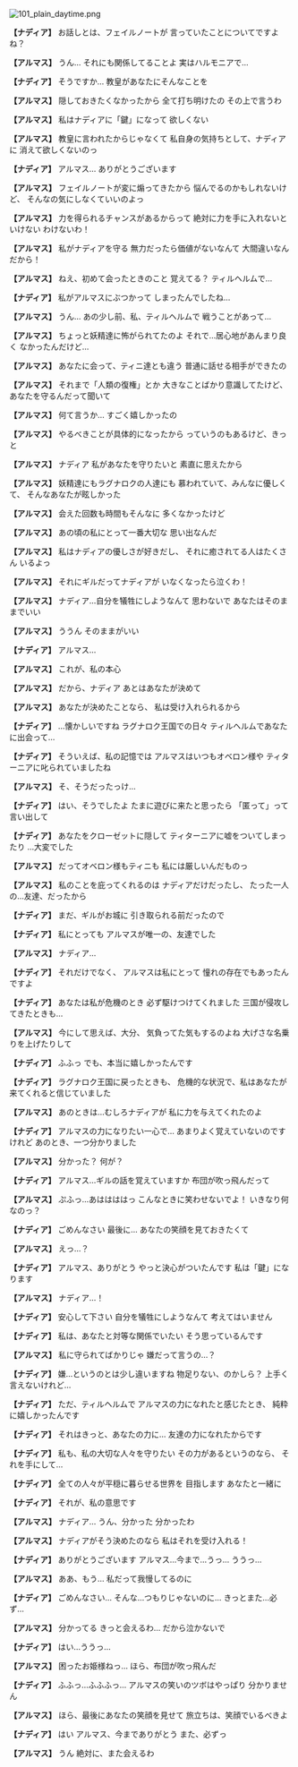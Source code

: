 
![101_plain_daytime.png](../images/backgrounds/101_plain_daytime.png)

**【ナディア】**
お話しとは、フェイルノートが
言っていたことについてですよね？

**【アルマス】**
うん…
それにも関係してることよ
実はハルモニアで…

**【ナディア】**
そうですか…
教皇があなたにそんなことを

**【アルマス】**
隠しておきたくなかったから
全て打ち明けたの
その上で言うわ

**【アルマス】**
私はナディアに「鍵」になって
欲しくない

**【アルマス】**
教皇に言われたからじゃなくて
私自身の気持ちとして、ナディアに
消えて欲しくないのっ

**【ナディア】**
アルマス…
ありがとうございます

**【アルマス】**
フェイルノートが変に煽ってきたから
悩んでるのかもしれないけど、
そんなの気にしなくていいのよっ

**【アルマス】**
力を得られるチャンスがあるからって
絶対に力を手に入れないといけない
わけないわ！

**【アルマス】**
私がナディアを守る
無力だったら価値がないなんて
大間違いなんだから！

**【アルマス】**
ねえ、初めて会ったときのこと
覚えてる？
ティルヘルムで…

**【ナディア】**
私がアルマスにぶつかって
しまったんでしたね…

**【アルマス】**
うん…
あの少し前、私、ティルヘルムで
戦うことがあって…

**【アルマス】**
ちょっと妖精達に怖がられてたのよ
それで…居心地があんまり良く
なかったんだけど…

**【アルマス】**
あなたに会って、ティニ達とも違う
普通に話せる相手ができたの

**【アルマス】**
それまで「人類の復権」とか
大きなことばかり意識してたけど、
あなたを守るんだって聞いて

**【アルマス】**
何て言うか…
すごく嬉しかったの

**【アルマス】**
やるべきことが具体的になったから
っていうのもあるけど、きっと

**【アルマス】**
ナディア
私があなたを守りたいと
素直に思えたから

**【アルマス】**
妖精達にもラグナロクの人達にも
慕われていて、みんなに優しくて、
そんなあなたが眩しかった

**【アルマス】**
会えた回数も時間もそんなに
多くなかったけど

**【アルマス】**
あの頃の私にとって一番大切な
思い出なんだ

**【アルマス】**
私はナディアの優しさが好きだし、
それに癒されてる人はたくさん
いるよっ

**【アルマス】**
それにギルだってナディアが
いなくなったら泣くわ！

**【アルマス】**
ナディア…自分を犠牲にしようなんて
思わないで
あなたはそのままでいい

**【アルマス】**
ううん
そのままがいい

**【ナディア】**
アルマス…

**【アルマス】**
これが、私の本心

**【アルマス】**
だから、ナディア
あとはあなたが決めて

**【アルマス】**
あなたが決めたことなら、
私は受け入れられるから

**【ナディア】**
…懐かしいですね
ラグナロク王国での日々
ティルヘルムであなたに出会って…

**【ナディア】**
そういえば、私の記憶では
アルマスはいつもオベロン様や
ティターニアに叱られていましたね

**【アルマス】**
そ、そうだったっけ…

**【ナディア】**
はい、そうでしたよ
たまに遊びに来たと思ったら
「匿って」って言い出して

**【ナディア】**
あなたをクローゼットに隠して
ティターニアに嘘をついてしまったり
…大変でした

**【アルマス】**
だってオベロン様もティニも
私には厳しいんだものっ

**【アルマス】**
私のことを庇ってくれるのは
ナディアだけだったし、
たった一人の…友達、だったから

**【ナディア】**
まだ、ギルがお城に
引き取られる前だったので

**【ナディア】**
私にとっても
アルマスが唯一の、友達でした

**【アルマス】**
ナディア…

**【ナディア】**
それだけでなく、
アルマスは私にとって
憧れの存在でもあったんですよ

**【ナディア】**
あなたは私が危機のとき
必ず駆けつけてくれました
三国が侵攻してきたときも…

**【アルマス】**
今にして思えば、大分、
気負ってた気もするのよね
大げさな名乗りを上げたりして

**【ナディア】**
ふふっ
でも、本当に嬉しかったんです

**【ナディア】**
ラグナロク王国に戻ったときも、
危機的な状況で、私はあなたが
来てくれると信じていました

**【アルマス】**
あのときは…むしろナディアが
私に力を与えてくれたのよ

**【ナディア】**
アルマスの力になりたい一心で…
あまりよく覚えていないのですけれど
あのとき、一つ分かりました

**【アルマス】**
分かった？
何が？

**【ナディア】**
アルマス…ギルの話を覚えていますか
布団が吹っ飛んだって

**【アルマス】**
ぷふっ…あははははっ
こんなときに笑わせないでよ！
いきなり何なのっ？

**【ナディア】**
ごめんなさい
最後に…
あなたの笑顔を見ておきたくて

**【アルマス】**
えっ…？

**【ナディア】**
アルマス、ありがとう
やっと決心がついたんです
私は「鍵」になります

**【アルマス】**
ナディア…！

**【ナディア】**
安心して下さい
自分を犠牲にしようなんて
考えてはいません

**【ナディア】**
私は、あなたと対等な関係でいたい
そう思っているんです

**【アルマス】**
私に守られてばかりじゃ
嫌だって言うの…？

**【ナディア】**
嫌…というのとは少し違いますね
物足りない、のかしら？
上手く言えないけれど…

**【ナディア】**
ただ、ティルヘルムで
アルマスの力になれたと感じたとき、
純粋に嬉しかったんです

**【ナディア】**
それはきっと、あなたの力に…
友達の力になれたからです

**【ナディア】**
私も、私の大切な人々を守りたい
その力があるというのなら、
それを手にして…

**【ナディア】**
全ての人々が平穏に暮らせる世界を
目指します
あなたと一緒に

**【ナディア】**
それが、私の意思です

**【アルマス】**
ナディア…
うん、分かった
分かったわ

**【アルマス】**
ナディアがそう決めたのなら
私はそれを受け入れる！

**【ナディア】**
ありがとうございます
アルマス…今まで…うっ…
ううっ…

**【アルマス】**
ああ、もう…
私だって我慢してるのに

**【ナディア】**
ごめんなさい…
そんな…つもりじゃないのに…
きっとまた…必ず…

**【アルマス】**
分かってる
きっと会えるわ…
だから泣かないで

**【ナディア】**
はい…ううっ…

**【アルマス】**
困ったお姫様ねっ…
ほら、布団が吹っ飛んだ

**【ナディア】**
ふふっ…ふふふっ…
アルマスの笑いのツボはやっぱり
分かりません

**【アルマス】**
ほら、最後にあなたの笑顔を見せて
旅立ちは、笑顔でいるべきよ

**【ナディア】**
はい
アルマス、今までありがとう
また、必ずっ

**【アルマス】**
うん
絶対に、また会えるわ
